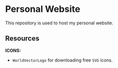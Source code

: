# Personal Website
This repository is used to host my personal website.

## Resources
**ICONS:**
 - `WorldVectorLogo` for downloading free `SVG` icons.
